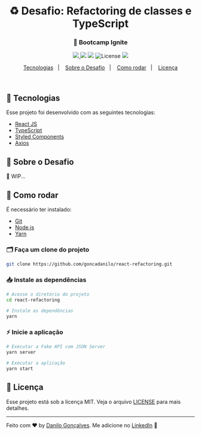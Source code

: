 <h1 align="center">
 ♻ Desafio: Refactoring de classes e TypeScript
</h1>
<h3 align="center">
  🚀 Bootcamp Ignite
</h3>

<p align="center">
  <a href="https://www.rocketseat.com.br/" target="_blank">
    <img src="https://img.shields.io/static/v1?label=Bootcamp&message=Ignite%20|%20Rocketseat&color=8257E5&labelColor=000000" />
  </a>
  
  <img src="https://img.shields.io/static/v1?label=Chapter&message=02&color=8257E5&labelColor=000000" />
  
   <img src="https://img.shields.io/static/v1?label=Challenge&message=02&color=8257E5&labelColor=000000" />

  <img alt="License" src="https://img.shields.io/static/v1?label=license&message=MIT&color=8257E5&labelColor=000000">

  <a href="https://app.rocketseat.com.br/me/goncadanilo">
    <img src="https://img.shields.io/static/v1?label=Made%20By&message=Danilo%20Gon%C3%A7alves&color=8257E5&labelColor=000000" />
  </a>
</p>

<p align="center">
  <a href="#-tecnologias">Tecnologias</a>&nbsp;&nbsp;&nbsp;|&nbsp;&nbsp;&nbsp;
  <a href="#-sobre-o-desafio">Sobre o Desafio</a>&nbsp;&nbsp;&nbsp;|&nbsp;&nbsp;&nbsp;
  <a href="#-como-rodar">Como rodar</a>&nbsp;&nbsp;&nbsp;|&nbsp;&nbsp;&nbsp;
  <a href="#-licença">Licença</a>
</p>

<br>

<p align="center">

</p>

## 🚀 Tecnologias

Esse projeto foi desenvolvido com as seguintes tecnologias:

- [React JS](https://pt-br.reactjs.org/)
- [TypeScript](https://www.typescriptlang.org/)
- [Styled Components](https://www.styled-components.com/)
- [Axios](https://axios-http.com/docs/intro)

## 🎯 Sobre o Desafio

🚧 WIP...

## 🔧 Como rodar

É necessário ter instalado:
- [Git](https://git-scm.com)
- [Node.js](https://nodejs.org/)
- [Yarn](https://yarnpkg.com/)

### 🗂 Faça um clone do projeto

```bash
git clone https://github.com/goncadanilo/react-refactoring.git
```

### 📥 Instale as dependências
```bash
# Acesse o diretório do projeto
cd react-refactoring

# Instale as dependências
yarn
```

### ⚡ Inicie a aplicação
```bash
# Executar a Fake API com JSON Server
yarn server

# Executar a aplicação
yarn start
```

## 📝 Licença

Esse projeto está sob a licença MIT. Veja o arquivo [LICENSE](LICENSE) para mais detalhes.

---

Feito com ♥ by [Danilo Gonçalves](https://github.com/goncadanilo). Me adicione no [LinkedIn](https://www.linkedin.com/in/goncadanilo/) :wave:

